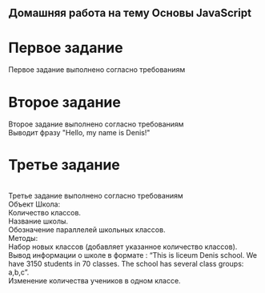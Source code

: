 ## Домашняя работа на тему Основы JavaScript
# Первое задание
  Первое задание выполнено согласно требованиям
# Второе задание
  Второе задание выполнено согласно требованиям</br>
Выводит фразу "Hello, my name is Denis!"
# Третье задание
   </br>Третье задание выполнено согласно требованиям
    </br>Объект Школа:
    </br>Количество классов.
    </br>Название школы.
   </br> Обозначение параллелей школьных классов.
   </br> Методы:
      </br>Набор новых классов (добавляет указанное количество классов).
      </br>Вывод информации о школе в формате : “This is liceum Denis school. We have 3150 students in 70 classes. The school has several class groups: a,b,c”.
      </br>Изменение количества учеников в одном классе.
